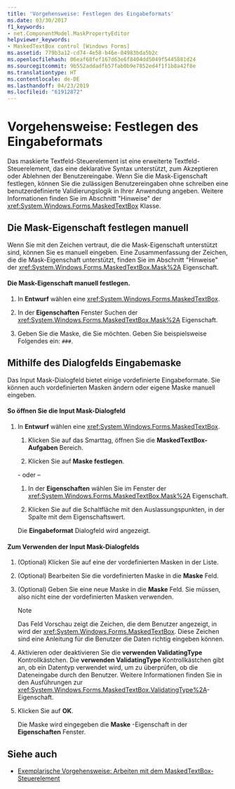 ```yaml
---
title: 'Vorgehensweise: Festlegen des Eingabeformats'
ms.date: 03/30/2017
f1_keywords:
- net.ComponentModel.MaskPropertyEditor
helpviewer_keywords:
- MaskedTextBox control [Windows Forms]
ms.assetid: 779b3a12-cd74-4e58-b46e-04983bda5b2c
ms.openlocfilehash: 06eaf68fef167d63e6f8404dd5049f5445881d24
ms.sourcegitcommit: 9b552addadfb57fab0b9e7852ed4f1f1b8a42f8e
ms.translationtype: HT
ms.contentlocale: de-DE
ms.lasthandoff: 04/23/2019
ms.locfileid: "61912872"
---
```

# <a name="how-to-set-the-input-mask"></a>Vorgehensweise: Festlegen des Eingabeformats
Das maskierte Textfeld-Steuerelement ist eine erweiterte Textfeld-Steuerelement, das eine deklarative Syntax unterstützt, zum Akzeptieren oder Ablehnen der Benutzereingabe. Wenn Sie die Mask-Eigenschaft festlegen, können Sie die zulässigen Benutzereingaben ohne schreiben eine benutzerdefinierte Validierungslogik in Ihrer Anwendung angeben. Weitere Informationen finden Sie im Abschnitt "Hinweise" der <xref:System.Windows.Forms.MaskedTextBox> Klasse.  
  
## <a name="setting-the-mask-property-manually"></a>Die Mask-Eigenschaft festlegen manuell  
 Wenn Sie mit den Zeichen vertraut, die die Mask-Eigenschaft unterstützt sind, können Sie es manuell eingeben. Eine Zusammenfassung der Zeichen, die die Mask-Eigenschaft unterstützt, finden Sie im Abschnitt "Hinweise" der <xref:System.Windows.Forms.MaskedTextBox.Mask%2A> Eigenschaft.  
  
#### <a name="to-set-the-mask-property-manually"></a>Die Mask-Eigenschaft manuell festlegen.  
  
1. In **Entwurf** wählen eine <xref:System.Windows.Forms.MaskedTextBox>.  
  
2. In der **Eigenschaften** Fenster Suchen der <xref:System.Windows.Forms.MaskedTextBox.Mask%2A> Eigenschaft.  
  
3. Geben Sie die Maske, die Sie möchten. Geben Sie beispielsweise Folgendes ein: `###`.  
  
## <a name="using-the-input-mask-dialog-box"></a>Mithilfe des Dialogfelds Eingabemaske  
 Das Input Mask-Dialogfeld bietet einige vordefinierte Eingabeformate. Sie können auch vordefinierten Masken ändern oder eigene Maske manuell eingeben.  
  
#### <a name="to-open-the-input-mask-dialog-box"></a>So öffnen Sie die Input Mask-Dialogfeld  
  
1. In **Entwurf** wählen eine <xref:System.Windows.Forms.MaskedTextBox>.  
  
    1. Klicken Sie auf das Smarttag, öffnen Sie die **MaskedTextBox-Aufgaben** Bereich.  
  
    2. Klicken Sie auf **Maske festlegen**.  
  
     \- oder –  
  
    1. In der **Eigenschaften** wählen Sie im Fenster der <xref:System.Windows.Forms.MaskedTextBox.Mask%2A> Eigenschaft.  
  
    2. Klicken Sie auf die Schaltfläche mit den Auslassungspunkten, in der Spalte mit dem Eigenschaftswert.  
  
     Die **Eingabeformat** Dialogfeld wird angezeigt.  
  
#### <a name="to-use-the-input-mask-dialog-box"></a>Zum Verwenden der Input Mask-Dialogfelds  
  
1. (Optional) Klicken Sie auf eine der vordefinierten Masken in der Liste.  
  
2. (Optional) Bearbeiten Sie die vordefinierten Maske in die **Maske** Feld.  
  
3. (Optional) Geben Sie eine neue Maske in die **Maske** Feld. Sie müssen, also nicht eine der vordefinierten Masken verwenden.  
  
    > [!NOTE]
    >  Das Feld Vorschau zeigt die Zeichen, die dem Benutzer angezeigt, in wird der <xref:System.Windows.Forms.MaskedTextBox>. Diese Zeichen sind eine Anleitung für die Benutzer die Daten richtig eingeben können.  
  
4. Aktivieren oder deaktivieren Sie die **verwenden ValidatingType** Kontrollkästchen. Die **verwenden ValidatingType** Kontrollkästchen gibt an, ob ein Datentyp verwendet wird, um zu überprüfen, ob die Dateneingabe durch den Benutzer. Weitere Informationen finden Sie in den Ausführungen zur <xref:System.Windows.Forms.MaskedTextBox.ValidatingType%2A>-Eigenschaft.  
  
5. Klicken Sie auf **OK**.  
  
     Die Maske wird eingegeben die **Maske** -Eigenschaft in der **Eigenschaften** Fenster.  
  
## <a name="see-also"></a>Siehe auch

- [Exemplarische Vorgehensweise: Arbeiten mit dem MaskedTextBox-Steuerelement](walkthrough-working-with-the-maskedtextbox-control.md)

